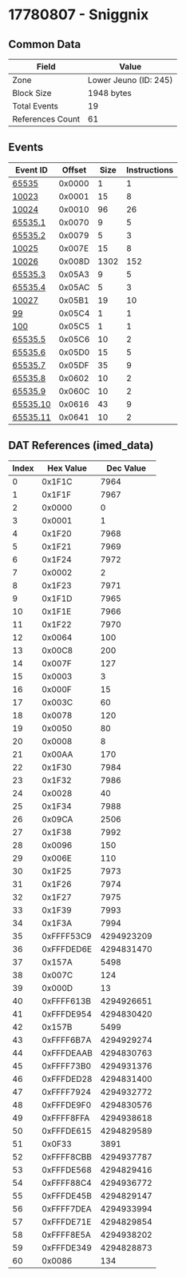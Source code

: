 # 17780807 - Sniggnix

## Common Data

| Field            | Value                 |
|------------------|-----------------------|
| Zone             | Lower Jeuno (ID: 245) |
| Block Size       | 1948 bytes            |
| Total Events     | 19                    |
| References Count | 61                    |

## Events

| Event ID                  | Offset   |   Size |   Instructions |
|---------------------------|----------|--------|----------------|
| [65535](./65535.md)       | 0x0000   |      1 |              1 |
| [10023](./10023.md)       | 0x0001   |     15 |              8 |
| [10024](./10024.md)       | 0x0010   |     96 |             26 |
| [65535.1](./65535.1.md)   | 0x0070   |      9 |              5 |
| [65535.2](./65535.2.md)   | 0x0079   |      5 |              3 |
| [10025](./10025.md)       | 0x007E   |     15 |              8 |
| [10026](./10026.md)       | 0x008D   |   1302 |            152 |
| [65535.3](./65535.3.md)   | 0x05A3   |      9 |              5 |
| [65535.4](./65535.4.md)   | 0x05AC   |      5 |              3 |
| [10027](./10027.md)       | 0x05B1   |     19 |             10 |
| [99](./99.md)             | 0x05C4   |      1 |              1 |
| [100](./100.md)           | 0x05C5   |      1 |              1 |
| [65535.5](./65535.5.md)   | 0x05C6   |     10 |              2 |
| [65535.6](./65535.6.md)   | 0x05D0   |     15 |              5 |
| [65535.7](./65535.7.md)   | 0x05DF   |     35 |              9 |
| [65535.8](./65535.8.md)   | 0x0602   |     10 |              2 |
| [65535.9](./65535.9.md)   | 0x060C   |     10 |              2 |
| [65535.10](./65535.10.md) | 0x0616   |     43 |              9 |
| [65535.11](./65535.11.md) | 0x0641   |     10 |              2 |

## DAT References (imed_data)

|   Index | Hex Value   |   Dec Value |
|---------|-------------|-------------|
|       0 | 0x1F1C      |        7964 |
|       1 | 0x1F1F      |        7967 |
|       2 | 0x0000      |           0 |
|       3 | 0x0001      |           1 |
|       4 | 0x1F20      |        7968 |
|       5 | 0x1F21      |        7969 |
|       6 | 0x1F24      |        7972 |
|       7 | 0x0002      |           2 |
|       8 | 0x1F23      |        7971 |
|       9 | 0x1F1D      |        7965 |
|      10 | 0x1F1E      |        7966 |
|      11 | 0x1F22      |        7970 |
|      12 | 0x0064      |         100 |
|      13 | 0x00C8      |         200 |
|      14 | 0x007F      |         127 |
|      15 | 0x0003      |           3 |
|      16 | 0x000F      |          15 |
|      17 | 0x003C      |          60 |
|      18 | 0x0078      |         120 |
|      19 | 0x0050      |          80 |
|      20 | 0x0008      |           8 |
|      21 | 0x00AA      |         170 |
|      22 | 0x1F30      |        7984 |
|      23 | 0x1F32      |        7986 |
|      24 | 0x0028      |          40 |
|      25 | 0x1F34      |        7988 |
|      26 | 0x09CA      |        2506 |
|      27 | 0x1F38      |        7992 |
|      28 | 0x0096      |         150 |
|      29 | 0x006E      |         110 |
|      30 | 0x1F25      |        7973 |
|      31 | 0x1F26      |        7974 |
|      32 | 0x1F27      |        7975 |
|      33 | 0x1F39      |        7993 |
|      34 | 0x1F3A      |        7994 |
|      35 | 0xFFFF53C9  |  4294923209 |
|      36 | 0xFFFDED6E  |  4294831470 |
|      37 | 0x157A      |        5498 |
|      38 | 0x007C      |         124 |
|      39 | 0x000D      |          13 |
|      40 | 0xFFFF613B  |  4294926651 |
|      41 | 0xFFFDE954  |  4294830420 |
|      42 | 0x157B      |        5499 |
|      43 | 0xFFFF6B7A  |  4294929274 |
|      44 | 0xFFFDEAAB  |  4294830763 |
|      45 | 0xFFFF73B0  |  4294931376 |
|      46 | 0xFFFDED28  |  4294831400 |
|      47 | 0xFFFF7924  |  4294932772 |
|      48 | 0xFFFDE9F0  |  4294830576 |
|      49 | 0xFFFF8FFA  |  4294938618 |
|      50 | 0xFFFDE615  |  4294829589 |
|      51 | 0x0F33      |        3891 |
|      52 | 0xFFFF8CBB  |  4294937787 |
|      53 | 0xFFFDE568  |  4294829416 |
|      54 | 0xFFFF88C4  |  4294936772 |
|      55 | 0xFFFDE45B  |  4294829147 |
|      56 | 0xFFFF7DEA  |  4294933994 |
|      57 | 0xFFFDE71E  |  4294829854 |
|      58 | 0xFFFF8E5A  |  4294938202 |
|      59 | 0xFFFDE349  |  4294828873 |
|      60 | 0x0086      |         134 |
